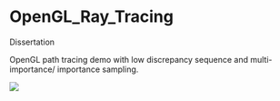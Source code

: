 # OpenGL_Ray_Tracing

Dissertation

OpenGL path tracing demo with low discrepancy sequence and multi-importance/ importance sampling.

![](https://github.com/xfause/OpenGL_Ray_Tracing/blob/main/optimization.gif)

